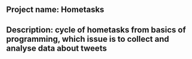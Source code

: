 ## Project name: Hometasks
## Description: cycle of hometasks from basics of programming, which issue is to collect and analyse data about tweets
